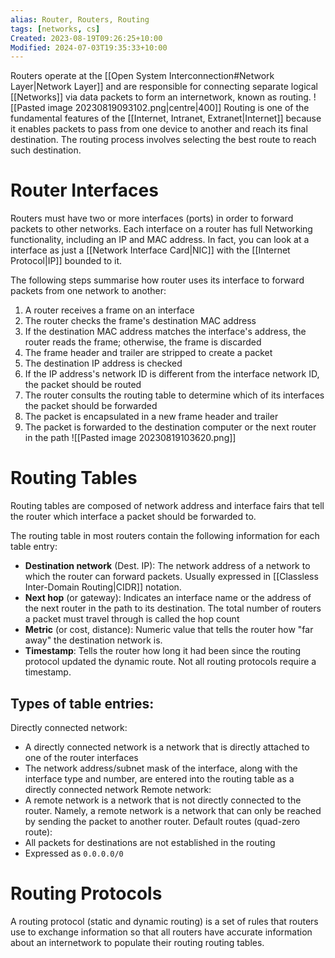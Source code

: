 ```yaml
---
alias: Router, Routers, Routing
tags: [networks, cs]
Created: 2023-08-19T09:26:25+10:00
Modified: 2024-07-03T19:35:33+10:00
---
```

Routers operate at the [[Open System Interconnection#Network Layer|Network Layer]] and are responsible for connecting separate logical [[Networks]] via data packets to form an internetwork, known as routing.
![[Pasted image 20230819093102.png|centre|400]]
Routing is one of the fundamental features of the [[Internet, Intranet, Extranet|Internet]] because it enables packets to pass from one device to another and reach its final destination. The routing process involves selecting the best route to reach such destination.
# Router Interfaces
Routers must have two or more interfaces (ports) in order to forward packets to other networks. Each interface on a router has full Networking functionality, including an IP  and MAC address. In fact, you can look at a interface as just a [[Network Interface Card|NIC]] with the [[Internet Protocol|IP]] bounded to it.

The following steps summarise how router uses its interface to forward packets from one network to another:
1. A router receives a frame on an interface
2. The router checks the frame's destination MAC address
3. If the destination MAC address matches the interface's address, the router reads the frame; otherwise, the frame is discarded
4. The frame header and trailer are stripped to create a packet
5. The destination IP address is checked
6. If the IP address's network ID is different from the interface network ID, the packet should be routed
7. The router consults the routing table to determine which of its interfaces the packet should be forwarded
8. The packet is encapsulated in a new frame header and trailer
9. The packet is forwarded to the destination computer or the next router in the path
![[Pasted image 20230819103620.png]]

# Routing Tables
Routing tables are composed of network address and interface fairs that tell the router which interface a packet should be forwarded to.

The routing table in most routers contain the following information for each table entry:
- **Destination network** (Dest. IP): The network address of a network to which the router can forward packets. Usually expressed in [[Classless Inter-Domain Routing|CIDR]] notation.
- **Next hop** (or gateway): Indicates an interface name or the address of the next router in the path to its destination. The total number of routers a packet must travel through is called the hop count
- **Metric** (or cost, distance): Numeric value that tells the router how "far away" the destination network is. 
- **Timestamp**: Tells the router how long it had been since the routing protocol updated the dynamic route. Not all routing protocols require a timestamp.

## Types of table entries:
Directly connected network:
- A directly connected network is a network that is directly attached to one of the router interfaces
- The network address/subnet mask of the interface, along with the interface type and number, are entered into the routing table as a directly connected network
Remote network:
- A remote network is a network that is not directly connected to the router. Namely, a remote network is a network that can only be reached by sending the packet to another router.
Default routes (quad-zero route):
- All packets for destinations are not established in the routing
- Expressed as `0.0.0.0/0`

# Routing Protocols
A routing protocol (static and dynamic routing) is a set of rules that routers use to exchange information so that all routers have accurate information about an internetwork to populate their routing routing tables.
